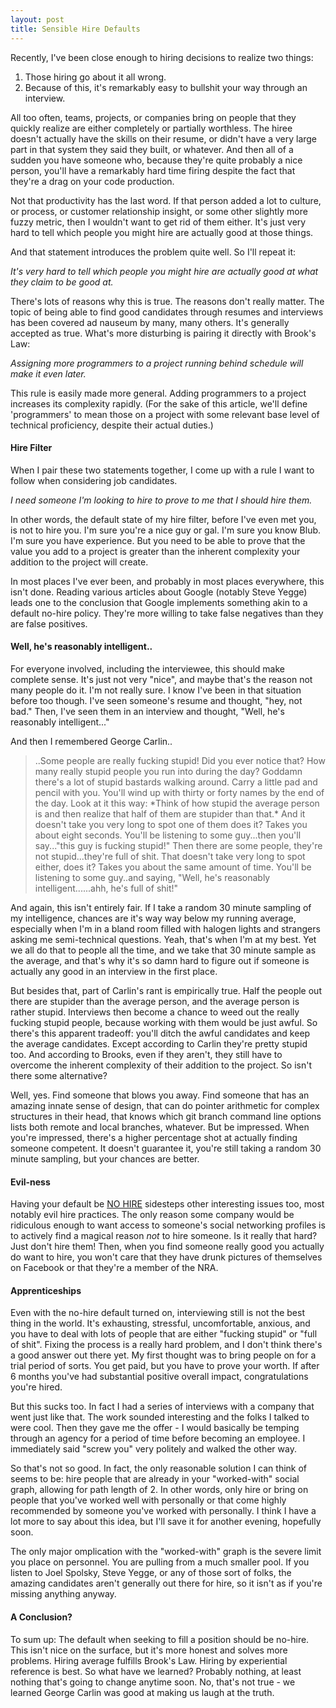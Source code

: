 ```yaml
---
layout: post
title: Sensible Hire Defaults
---
```


Recently, I've been close enough to hiring decisions to realize two things:

1.  Those hiring go about it all wrong.
2.  Because of this, it's remarkably easy to bullshit your way through an interview.

All too often, teams, projects, or companies bring on people that they quickly realize are either completely or partially worthless.  The hiree doesn't actually have the skills on their resume, or didn't have a very large part in that system they said they built, or whatever.  And then all of a sudden you have someone who, because they're quite probably a nice person, you'll have a remarkably hard time firing despite the fact that they're a drag on your code production.

Not that productivity has the last word.  If that person added a lot to culture, or process, or customer relationship insight, or some other slightly more fuzzy metric, then I wouldn't want to get rid of them either.  It's just very hard to tell which people you might hire are actually good at those things.

And that statement introduces the problem quite well.  So I'll repeat it:

*It's very hard to tell which people you might hire are actually good at what they claim to be good at.*

There's lots of reasons why this is true.  The reasons don't really matter.  The topic of being able to find good candidates through resumes and interviews has been covered ad nauseum by many, many others.  It's generally accepted as true.  What's more disturbing is pairing it directly with Brook's Law:

*Assigning more programmers to a project running behind schedule will make it even later.*

This rule is easily made more general.  Adding programmers to a project increases its complexity rapidly.  (For the sake of this article, we'll define 'programmers' to mean those on a project with some relevant base level of technical proficiency, despite their actual duties.)  

#### Hire Filter


When I pair these two statements together, I come up with a rule I want to follow when considering job candidates.

*I need someone I'm looking to hire to prove to me that I should hire them.*

In other words, the default state of my hire filter, before I've even met you, is not to hire you.  I'm sure you're a nice guy or gal.  I'm sure you know Blub.  I'm sure you have experience.  But you need to be able to prove that the value you add to a project is greater than the inherent complexity your addition to the project will create.

In most places I've ever been, and probably in most places everywhere, this isn't done.  Reading various articles about Google (notably Steve Yegge) leads one to the conclusion that Google implements something akin to a default no-hire policy.  They're more willing to take false negatives than they are false positives.

#### Well, he's reasonably intelligent..


For everyone involved, including the interviewee, this should make complete sense.  It's just not very "nice", and maybe that's the reason not many people do it.  I'm not really sure.  I know I've been in that situation before too though.  I've seen someone's resume and thought, "hey, not bad."  Then, I've seen them in an interview and thought, "Well, he's reasonably intelligent..."

And then I remembered George Carlin..  

<blockquote>
<George Carlin>
	..Some people are really fucking stupid!
	Did you ever notice that? How many really stupid people you run into during the day? Goddamn there's a lot of stupid bastards walking around.  Carry a little pad and pencil with you. You'll wind up with thirty or forty names by the end of the day.  Look at it this way: *Think of how stupid the average person is and then realize that half of them are stupider than that.*  And it doesn't take you very long to spot one of them does it?  Takes you about eight seconds.  You'll be listening to some guy...then you'll say..."this guy is fucking stupid!"  
	Then there are some people, they're not stupid...they're full of shit.  That doesn't take very long to spot either, does it?  Takes you about the same amount of time.  You'll be listening to some guy..and saying, "Well, he's reasonably intelligent......ahh, he's full of shit!"
</George Carlin>
</blockquote>

And again, this isn't entirely fair.  If I take a random 30 minute sampling of my intelligence, chances are it's way way below my running average, especially when I'm in a bland room filled with halogen lights and strangers asking me semi-technical questions.  Yeah, that's when I'm at my best.  Yet we all do that to people all the time, and we take that 30 minute sample as the average, and that's why it's so damn hard to figure out if someone is actually any good in an interview in the first place.

But besides that, part of Carlin's rant is empirically true.  Half the people out there are stupider than the average person, and the average person is rather stupid.  Interviews then become a chance to weed out the really fucking stupid people, because working with them would be just awful.  So there's this apparent tradeoff: you'll ditch the awful candidates and keep the average candidates.  Except according to Carlin they're pretty stupid too.  And according to Brooks, even if they aren't, they still have to overcome the inherent complexity of their addition to the project.  So isn't there some alternative?

Well, yes.  Find someone that blows you away.  Find someone that has an amazing innate sense of design, that can do pointer arithmetic for complex structures in their head, that knows which git branch command line options lists both remote and local branches, whatever.  But be impressed.  When you're impressed, there's a higher percentage shot at actually finding someone competent.  It doesn't guarantee it, you're still taking a random 30 minute sampling, but your chances are better.

#### Evil-ness


Having your default be [NO HIRE](http://github.com/raganwald/homoiconic/blob/master/2009-06-26/no_hire.md#readme) sidesteps other interesting issues too, most notably evil hire practices.  The only reason some company would be ridiculous enough to want access to someone's social networking profiles is to actively find a magical reason *not* to hire someone.  Is it really that hard?  Just don't hire them!  Then, when you find someone really good you actually do want to hire, you won't care that they have drunk pictures of themselves on Facebook or that they're a member of the NRA.

#### Apprenticeships


Even with the no-hire default turned on, interviewing still is not the best thing in the world.  It's exhausting, stressful, uncomfortable, anxious, and you have to deal with lots of people that are either "fucking stupid" or "full of shit".  Fixing the process is a really hard problem, and I don't think there's a good answer out there yet.  My first thought was to bring people on for a trial period of sorts.  You get paid, but you have to prove your worth.  If after 6 months you've had substantial positive overall impact, congratulations you're hired.  

But this sucks too.  In fact I had a series of interviews with a company that went just like that.  The work sounded interesting and the folks I talked to were cool.  Then they gave me the offer - I would basically be temping through an agency for a period of time before becoming an employee.  I immediately said "screw you" very politely and walked the other way.

So that's not so good.  In fact, the only reasonable solution I can think of seems to be: hire people that are already in your "worked-with" social graph, allowing for path length of 2.  In other words, only hire or bring on people that you've worked well with personally or that come highly recommended by someone you've worked with personally.  I think I have a lot more to say about this idea, but I'll save it for another evening, hopefully soon.

The only major omplication with the "worked-with" graph is the severe limit you place on personnel.  You are pulling from a much smaller pool.  If you listen to Joel Spolsky, Steve Yegge, or any of those sort of folks, the amazing candidates aren't generally out there for hire, so it isn't as if you're missing anything anyway.

#### A Conclusion?


To sum up: The default when seeking to fill a position should be no-hire.  This isn't nice on the surface, but it's more honest and solves more problems.   Hiring average fulfills Brook's Law.  Hiring by experiential reference is best.  So what have we learned?  Probably nothing, at least nothing that's going to change anytime soon.  No, that's not true - we learned George Carlin was good at making us laugh at the truth.
